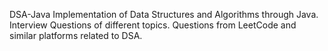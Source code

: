 DSA-Java
Implementation of Data Structures and Algorithms through Java.
Interview Questions of different topics.
Questions from LeetCode and similar platforms related to DSA.
